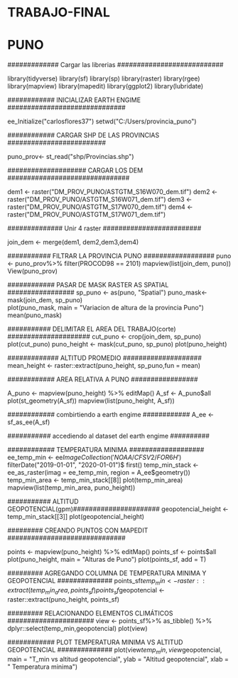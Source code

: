 # TRABAJO-FINAL
# PUNO
############# Cargar las librerias ###########################

library(tidyverse)
library(sf)
library(sp)
library(raster)
library(rgee)
library(mapview)
library(mapedit)
library(ggplot2)
library(lubridate)

############ INICIALIZAR EARTH ENGIME ##############################

ee_Initialize("carlosflores37")
setwd("C:/Users/provincia_puno")

############ CARGAR SHP DE LAS PROVINCIAS #########################

puno_prov<- st_read("shp/Provincias.shp")


#################### CARGAR LOS DEM ###############################

dem1 <- raster("DM_PROV_PUNO/ASTGTM_S16W070_dem.tif")
dem2 <- raster("DM_PROV_PUNO/ASTGTM_S16W071_dem.tif")
dem3 <- raster("DM_PROV_PUNO/ASTGTM_S17W070_dem.tif")
dem4 <- raster("DM_PROV_PUNO/ASTGTM_S17W071_dem.tif")

############## Unir 4 raster #########################

join_dem <- merge(dem1, dem2,dem3,dem4)

########### FILTRAR LA PROVINCIA PUNO ##################
puno <- puno_prov%>% 
  filter(PROCOD98 == 2101)
mapview(list(join_dem, puno))
View(puno_prov)

############ PASAR DE MASK RASTER AS SPATIAL #################
sp_puno <- as(puno, "Spatial")
puno_mask<- mask(join_dem, sp_puno)        
plot(puno_mask, 
     main = "Variacion de altura de la provincia Puno") 
mean(puno_mask)

########### DELIMITAR EL AREA DEL TRABAJO(corte) #####################
cut_puno <- crop(join_dem, sp_puno)
plot(cut_puno)
puno_height <- mask(cut_puno, sp_puno)
plot(puno_height)

############# ALTITUD PROMEDIO ####################
mean_height <- raster::extract(puno_height, sp_puno,fun = mean)

############ AREA RELATIVA A PUNO #################

A_puno <- mapview(puno_height) %>% 
  editMap()
A_sf <- A_puno$all
plot(st_geometry(A_sf))
mapview(list(puno_height, A_sf))

############ combirtiendo a earth engime ############
A_ee <- sf_as_ee(A_sf)


########### accediendo al dataset del earth engime ##########

############ TEMPERATURA MINIMA ###################
ee_temp_min <- ee$ImageCollection('NOAA/CFSV2/FOR6H')$
  filterDate("2019-01-01", "2020-01-01")$
  first()
temp_min_stack <- ee_as_raster(imag  = ee_temp_min,
                         region = A_ee$geometry())
temp_min_area <- temp_min_stack[[8]]
plot(temp_min_area)
mapview(list(temp_min_area, puno_height))

########### ALTITUD GEOPOTENCIAL(gpm)######################
geopotencial_height <- temp_min_stack[[3]]
plot(geopotencial_height)

######### CREANDO PUNTOS CON MAPEDIT ##############################

points <- mapview(puno_height) %>% 
  editMap()
points_sf <- points$all
plot(puno_height,
     main = "Alturas de Puno")
plot(points_sf, add = T)

######### AGREGANDO COLUMNA DE TEMPERATURA MINIMA Y GEOPOTENCIAL ##############
points_sf$temp_min <- raster::extract(temp_min_area, points_sf)
points_sf$geopotencial <- raster::extract(puno_height, points_sf)

######### RELACIONANDO ELEMENTOS CLIMÁTICOS ###################### 
view <- points_sf%>%
  as_tibble() %>% 
  dplyr::select(temp_min,geopotencial)
plot(view)

############ PLOT TEMPERATURA MINIMA VS ALTITUD GEOPOTENCIAL ##############
plot(view$temp_min, view$geopotencial,
     main = "T_min vs altitud geopotencial",
     ylab = "Altitud geopotencial",
     xlab = " Temperatura minima")
